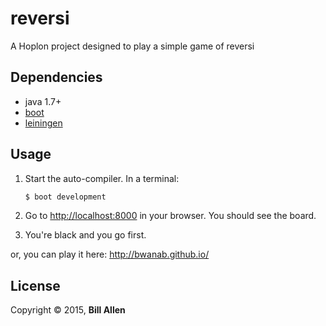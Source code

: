 # reversi

A Hoplon project designed to play a simple game of reversi

## Dependencies

- java 1.7+
- [boot][1]
- [leiningen][2]

## Usage

1. Start the auto-compiler. In a terminal:

    ```bash
    $ boot development
    ```

2. Go to [http://localhost:8000][3] in your browser. You should see the board.

3. You're black and you go first.

or, you can play it here: http://bwanab.github.io/

## License

Copyright © 2015, **Bill Allen**

[1]: https://github.com/tailrecursion/boot
[2]: https://github.com/technomancy/leiningen
[3]: http://localhost:8000
